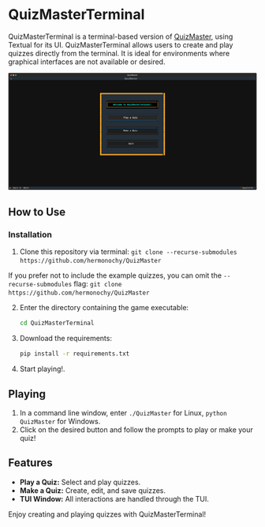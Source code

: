 # QuizMasterTerminal

QuizMasterTerminal is a terminal-based version of [QuizMaster](https://github.com/hermonochy/QuizMaster), using Textual for its UI. QuizMasterTerminal allows users to create and play quizzes directly from the terminal. It is ideal for environments where graphical interfaces are not available or desired.

![](images/QuizMaster.svg)

## How to Use

### Installation

1. Clone this repository via terminal: ```git clone --recurse-submodules https://github.com/hermonochy/QuizMaster```

  If you prefer not to include the example quizzes, you can omit the `--recurse-submodules` flag: ```git clone https://github.com/hermonochy/QuizMaster```
   
 2. Enter the directory containing the game executable:
    ```sh
    cd QuizMasterTerminal
    ```

 3. Download the requirements:
    ```sh
    pip install -r requirements.txt
    ```   

4. Start playing!.

## Playing

1. In a command line window, enter `./QuizMaster` for Linux, `python QuizMaster` for Windows.
2. Click on the desired button and follow the prompts to play or make your quiz!

## Features

- **Play a Quiz:** Select and play quizzes.
- **Make a Quiz:** Create, edit, and save quizzes.
- **TUI Window:** All interactions are handled through the TUI.

Enjoy creating and playing quizzes with QuizMasterTerminal!
